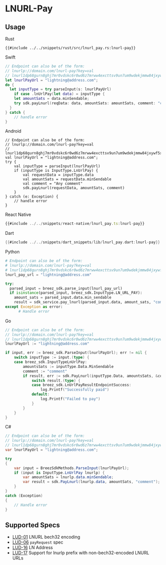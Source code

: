 # LNURL-Pay

## Usage

<custom-tabs category="lang">
<div slot="title">Rust</div>
<section>

```rust,ignore
{{#include ../../snippets/rust/src/lnurl_pay.rs:lnurl-pay}}
```
</section>

<div slot="title">Swift</div>
<section>

```swift
// Endpoint can also be of the form:
// lnurlp://domain.com/lnurl-pay?key=val
// lnurl1dp68gurn8ghj7mr0vdskc6r0wd6z7mrww4excttsv9un7um9wdekjmmw84jxywf5x43rvv35xgmr2enrxanr2cfcvsmnwe3jxcukvde48qukgdec89snwde3vfjxvepjxpjnjvtpxd3kvdnxx5crxwpjvyunsephsz36jf
let lnurlPayUrl = "lightning@address.com";
do {
  let inputType = try parseInput(s: lnurlPayUrl)
    if case .lnUrlPay(let data) = inputType {
    let amountSats = data.minSendable;
    try sdk.payLnurl(reqData: data, amountSats: amountSats, comment: "comment")
  }
} catch {
    // handle error
}
```
</section>

<div slot="title">Android</div>
<section>

```kotlin,ignore
// Endpoint can also be of the form:
// lnurlp://domain.com/lnurl-pay?key=val
// lnurl1dp68gurn8ghj7mr0vdskc6r0wd6z7mrww4excttsv9un7um9wdekjmmw84jxywf5x43rvv35xgmr2enrxanr2cfcvsmnwe3jxcukvde48qukgdec89snwde3vfjxvepjxpjnjvtpxd3kvdnxx5crxwpjvyunsephsz36jf
val lnurlPayUrl = "lightning@address.com";
try {
    val inputType = parseInput(lnurlPayUrl)
    if (inputType is InputType.LnUrlPay) {
        val requestData = inputType.data
        val amountSats = requestData.minSendable
        val comment = "Any comment"
        sdk.payLnurl(requestData, amountSats, comment)
    }
} catch (e: Exception) {
    // handle error
}
```
</section>

<div slot="title">React Native</div>
<section>

```typescript
{{#include ../../snippets/react-native/lnurl_pay.ts:lnurl-pay}}
```
</section>

<div slot="title">Dart</div>
<section>

```dart
{{#include ../../snippets/dart_snippets/lib/lnurl_pay.dart:lnurl-pay}}
```
</section>

<div slot="title">Python</div>
<section>

```python
# Endpoint can also be of the form:
# lnurlp://domain.com/lnurl-pay?key=val
# lnurl1dp68gurn8ghj7mr0vdskc6r0wd6z7mrww4excttsv9un7um9wdekjmmw84jxywf5x43rvv35xgmr2enrxanr2cfcvsmnwe3jxcukvde48qukgdec89snwde3vfjxvepjxpjnjvtpxd3kvdnxx5crxwpjvyunsephsz36jf
lnurl_pay_url = "lightning@address.com"

try: 
  parsed_input = breez_sdk.parse_input(lnurl_pay_url)
  if isinstance(parsed_input, breez_sdk.InputType.LN_URL_PAY):
    amount_sats = parsed_input.data.min_sendable
    result = sdk_service.pay_lnurl(parsed_input.data, amount_sats, "comment")
except Exception as error:
      # Handle error
```
</section>

<div slot="title">Go</div>
<section>

```go
// Endpoint can also be of the form:
// lnurlp://domain.com/lnurl-pay?key=val
// lnurl1dp68gurn8ghj7mr0vdskc6r0wd6z7mrww4excttsv9un7um9wdekjmmw84jxywf5x43rvv35xgmr2enrxanr2cfcvsmnwe3jxcukvde48qukgdec89snwde3vfjxvepjxpjnjvtpxd3kvdnxx5crxwpjvyunsephsz36jf
lnurlPayUrl := "lightning@address.com"

if input, err := breez_sdk.ParseInput(lnurlPayUrl); err != nil {
    switch inputType := input.(type) {
    case breez_sdk.InputTypeLnUrlPay:
        amountsSats := inputType.Data.MinSendable
        comment := "comment"
        if result, err := sdk.PayLnurl(inputType.Data, amountsSats, &comment); err != nil {
            switch result.(type) {
            case breez_sdk.LnUrlPayResultEndpointSuccess:
                log.Printf("Successfully paid")
            default:
                log.Printf("Failed to pay")
            }
        }
    }
}
```
</section>

<div slot="title">C#</div>
<section>

```cs
// Endpoint can also be of the form:
// lnurlp://domain.com/lnurl-pay?key=val
// lnurl1dp68gurn8ghj7mr0vdskc6r0wd6z7mrww4excttsv9un7um9wdekjmmw84jxywf5x43rvv35xgmr2enrxanr2cfcvsmnwe3jxcukvde48qukgdec89snwde3vfjxvepjxpjnjvtpxd3kvdnxx5crxwpjvyunsephsz36jf
var lnurlPayUrl = "lightning@address.com";

try 
{
    var input = BreezSdkMethods.ParseInput(lnurlPayUrl);
    if (input is InputType.LnUrlPay lnurlp) {
        var amountSats = lnurlp.data.minSendable;
        var result = sdk.PayLnurl(lnurlp.data, amountSats, "comment");
    }
} 
catch (Exception) 
{
    // Handle error
}
```
</section>
</custom-tabs>

## Supported Specs
- [LUD-01](https://github.com/lnurl/luds/blob/luds/01.md) LNURL bech32 encoding
- [LUD-06](https://github.com/lnurl/luds/blob/luds/06.md) `payRequest` spec
- [LUD-16](https://github.com/lnurl/luds/blob/luds/16.md) LN Address
- [LUD-17](https://github.com/lnurl/luds/blob/luds/17.md) Support for lnurlp prefix with non-bech32-encoded LNURL URLs
